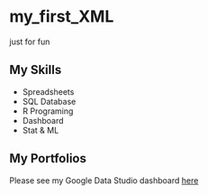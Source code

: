 # my_first_XML
just for fun

## My Skills

- Spreadsheets
- SQL Database
- R Programing
- Dashboard
- Stat & ML

## My Portfolios

Please see my Google Data Studio dashboard [here](www.google.com)
